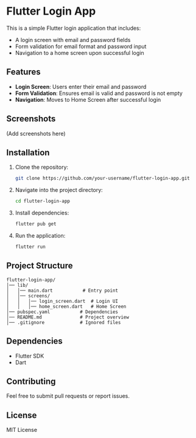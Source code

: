 # Flutter Login App

This is a simple Flutter login application that includes:
- A login screen with email and password fields
- Form validation for email format and password input
- Navigation to a home screen upon successful login

## Features
- **Login Screen**: Users enter their email and password
- **Form Validation**: Ensures email is valid and password is not empty
- **Navigation**: Moves to Home Screen after successful login

## Screenshots
(Add screenshots here)

## Installation
1. Clone the repository:
   ```sh
   git clone https://github.com/your-username/flutter-login-app.git
   ```
2. Navigate into the project directory:
   ```sh
   cd flutter-login-app
   ```
3. Install dependencies:
   ```sh
   flutter pub get
   ```
4. Run the application:
   ```sh
   flutter run
   ```

## Project Structure
```
flutter-login-app/
│── lib/
│   │── main.dart           # Entry point
│   │── screens/
│   │   │── login_screen.dart  # Login UI
│   │   │── home_screen.dart   # Home Screen
│── pubspec.yaml           # Dependencies
│── README.md              # Project overview
│── .gitignore             # Ignored files
```

## Dependencies
- Flutter SDK
- Dart

## Contributing
Feel free to submit pull requests or report issues.

## License
MIT License
